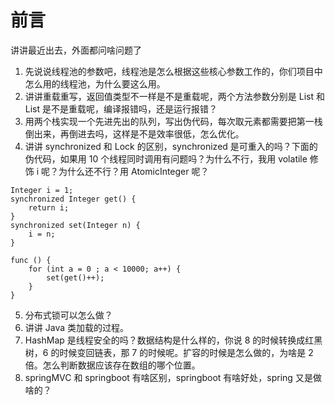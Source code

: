 # 前言

讲讲最近出去，外面都问啥问题了

1. 先说说线程池的参数吧，线程池是怎么根据这些核心参数工作的，你们项目中怎么用的线程池，为什么要这么用。
2. 讲讲重载重写，返回值类型不一样是不是重载呢，两个方法参数分别是 List<Integer> 和 List<String> 是不是重载呢，编译报错吗，还是运行报错？
3. 用两个栈实现一个先进先出的队列，写出伪代码，每次取元素都需要把第一栈倒出来，再倒进去吗，这样是不是效率很低，怎么优化。
4. 讲讲 synchronized 和 Lock 的区别，synchronized 是可重入的吗？下面的伪代码，如果用 10 个线程同时调用有问题吗？为什么不行，我用 volatile 修饰 i 呢？为什么还不行？用 AtomicInteger 呢？

```
Integer i = 1;
synchronized Integer get() {
    return i;
}
synchronized set(Integer n) {
    i = n;
}

func () {
    for (int a = 0 ; a < 10000; a++) {
        set(get()++);
    }
}

```
5. 分布式锁可以怎么做？
6. 讲讲 Java 类加载的过程。
7. HashMap 是线程安全的吗？数据结构是什么样的，你说 8 的时候转换成红黑树，6 的时候变回链表，那 7 的时候呢。扩容的时候是怎么做的，为啥是 2 倍。怎么判断数据应该存在数组的哪个位置。
8. springMVC 和 springboot 有啥区别，springboot 有啥好处，spring 又是做啥的？